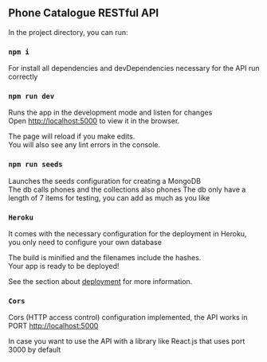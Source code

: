 ## Phone Catalogue RESTful API

In the project directory, you can run:

### `npm i`

For install all dependencies and devDependencies necessary for the API run correctly

### `npm run dev`

Runs the app in the development mode and listen for changes<br />
Open [http://localhost:5000](http://localhost:5000) to view it in the browser.

The page will reload if you make edits.<br />
You will also see any lint errors in the console.

### `npm run seeds` 

Launches the seeds configuration for creating a MongoDB <br />
The db calls phones and the collections also phones
The db only have a length of 7 items for testing, you can add as much as you like

### `Heroku`

It comes with the necessary configuration for the deployment in Heroku, you only need to configure your own database

The build is minified and the filenames include the hashes.<br />
Your app is ready to be deployed!

See the section about [deployment](https://facebook.github.io/create-react-app/docs/deployment) for more information.

### `Cors`

Cors (HTTP access control) configuration implemented, the API works in PORT [http://localhost:5000](http://localhost:5000)

In case you want to use the API with a library like React.js that uses port 3000 by default